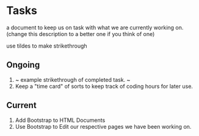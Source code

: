 # Tasks

a document to keep us on task with what we are currently working on. (change this description to a better one if you think of one)

 use tildes to make strikethrough

## Ongoing
1. ~ example strikethrough of completed task. ~
1. Keep a "time card" of sorts to keep track of coding hours for later use.

## Current
1. Add Bootstrap to HTML Documents
2. Use Bootstrap to Edit our respective pages we have been working on.
